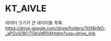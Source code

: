 # KT_AIVLE

데이터 크기가 큰 데이터들 목록: https://drive.google.com/drive/folders/1tXNIrNO-_aPGvS18CjTGkVdR1I4htghn?usp=drive_link
